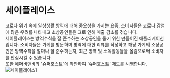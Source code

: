 # 세이플레이스

코로나 위기 속에 일상생활 방역에 대해 중요성을 가지는 요즘, 소비자들은 코로나 감염에 많은 우려를 나타내고 소상공인들은 그로 인해 매출 감소를 겪습니다.<br>
세이플레이스는 방역수칙을 잘 준수하는 소상공인을 돕기 위한 만들어진 애플리케이션입니다. 
소비자들은 가게를 방문하며 방역에 대한 리뷰를 작성하고 해당 가게의 소상공인은 방역수칙을 얼마나 잘 준수하는지, 최근 방역 및 소독활동들을 올림으로써 소비자를 안심시킬 수 있습니다.  <br>
또한 에어비앤비의 '슈퍼호스트'에 착안하여 '슈퍼호스트' 제도를 시행합니다. <br>
![세이플레이스1](https://user-images.githubusercontent.com/41456311/87877866-c407e180-ca1b-11ea-972e-63d50bdf7a83.PNG)

